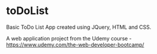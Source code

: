 # toDoList
Basic ToDo List App created using JQuery, HTML and CSS.

A web application project from the Udemy course - https://www.udemy.com/the-web-developer-bootcamp/

